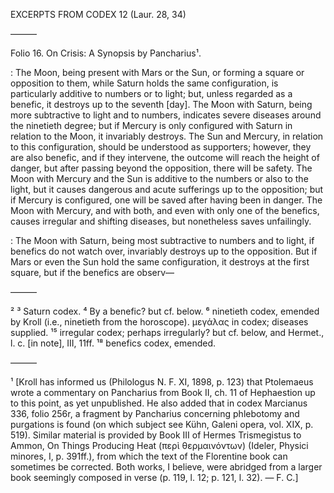 EXCERPTS FROM CODEX 12 (Laur. 28, 34)

———

Folio 16. On Crisis: A Synopsis by Pancharius¹.

<In Aries>: The Moon, being present with Mars or the Sun, or forming a square or opposition to them, while Saturn holds the same configuration, is particularly additive to numbers or to light; but, unless regarded as a benefic, it destroys up to the seventh [day]. The Moon with Saturn, being more subtractive to light and to numbers, indicates severe diseases around the ninetieth degree; but if Mercury is only configured with Saturn in relation to the Moon, it invariably destroys. The Sun and Mercury, in relation to this configuration, should be understood as supporters; however, they are also benefic, and if they intervene, the outcome will reach the height of danger, but after passing beyond the opposition, there will be safety. The Moon with Mercury and the Sun is additive to the numbers or also to the light, but it causes dangerous and acute sufferings up to the opposition; but if Mercury is configured, one will be saved after having been in danger. The Moon with Mercury, and with both, and even with only one of the benefics, causes irregular and shifting diseases, but nonetheless saves unfailingly.

<In Taurus>: The Moon with Saturn, being most subtractive to numbers and to light, if benefics do not watch over, invariably destroys up to the opposition. But if Mars or even the Sun hold the same configuration, it destroys at the first square, but if the benefics are observ—

———

² <In Aries supplied by Kroll.> ³ Saturn codex. ⁴ By a benefic? but cf. below. ⁶ ninetieth codex, emended by Kroll (i.e., ninetieth from the horoscope). μεγάλας in codex; diseases supplied. ¹⁵ irregular codex; perhaps irregularly? but cf. below, and Hermet., l. c. [in note], III, 11ff. ¹⁸ benefics codex, emended.

———

¹ [Kroll has informed us (Philologus N. F. XI, 1898, p. 123) that Ptolemaeus wrote a commentary on Pancharius from Book II, ch. 11 of Hephaestion up to this point, as yet unpublished. He also added that in codex Marcianus 336, folio 256r, a fragment by Pancharius concerning phlebotomy and purgations is found (on which subject see Kühn, Galeni opera, vol. XIX, p. 519). Similar material is provided by Book III of Hermes Trismegistus to Ammon, On Things Producing Heat (περὶ θερμαινόντων) (Ideler, Physici minores, I, p. 391ff.), from which the text of the Florentine book can sometimes be corrected. Both works, I believe, were abridged from a larger book seemingly composed in verse (p. 119, l. 12; p. 121, l. 32). — F. C.]